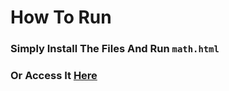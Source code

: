 # How To Run
### Simply Install The Files And Run `math.html`
### Or Access It [Here](https://baker675.github.io/Calculator/math.html)
